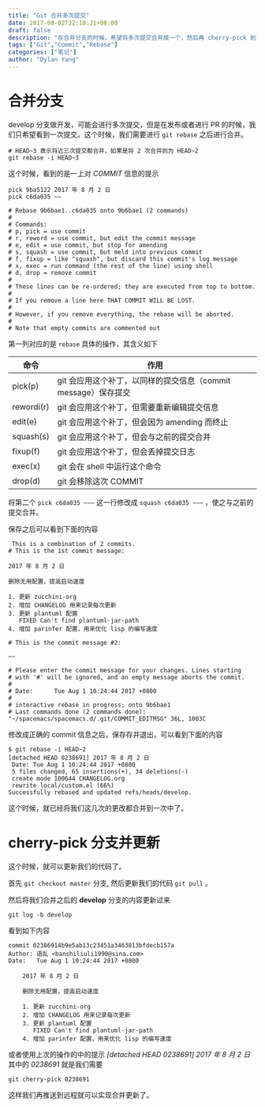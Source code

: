 ```yaml
---
title: "Git 合并多次提交"
date: 2017-08-02T22:10:21+08:00
draft: false
description: "在合并分支的时候，希望将多次提交合并成一个，然后再 cherry-pick 到主分支。"
tags: ["Git","Commit","Rebase"]
categories: ["笔记"]
author: "Dylan Yang"
---
```


# 合并分支

develop 分支做开发，可能会进行多次提交，但是在发布或者进行 PR 的时候，我们只希望看到一次提交。这个时候，我们需要进行 `git rebase` 之后进行合并。

``` shell
# HEAD~3 表示将近三次提交都合并，如果是将 2 次合并则为 HEAD~2
git rebase -i HEAD~3
```

这个时候，看到的是一上对 *COMMIT* 信息的提示

``` text
pick 9ba5122 2017 年 8 月 2 日
pick c6da035 ~~

# Rebase 9b6bae1..c6da035 onto 9b6bae1 (2 commands)
#
# Commands:
# p, pick = use commit
# r, reword = use commit, but edit the commit message
# e, edit = use commit, but stop for amending
# s, squash = use commit, but meld into previous commit
# f, fixup = like "squash", but discard this commit's log message
# x, exec = run command (the rest of the line) using shell
# d, drop = remove commit
#
# These lines can be re-ordered; they are executed from top to bottom.
#
# If you remove a line here THAT COMMIT WILL BE LOST.
#
# However, if you remove everything, the rebase will be aborted.
#
# Note that empty commits are commented out
```

第一列对应的是 `rebase` 具体的操作，其含义如下

| 命令          | 作用                                                           |
| ------------- | ------------------------------                                 |
| pick(p)       | git 会应用这个补丁，以同样的提交信息（commit message）保存提交 |
| rewordi(r)    | git 会应用这个补丁，但需要重新编辑提交信息                     |
| edit(e)       | git 会应用这个补丁，但会因为 amending 而终止                   |
| squash(s)     | git 会应用这个补丁，但会与之前的提交合并                       |
| fixup(f)      | git 会应用这个补丁，但会丢掉提交日志                           |
| exec(x)       | git 会在 shell 中运行这个命令                                  |
| drop(d)       | git 会移除这次 COMMIT                                          |

将第二个 `pick c6da035 ~~~` 这一行修改成 `squash c6da035 ~~~` ，使之与之前的提交合并。

保存之后可以看到下面的内容

``` text
 This is a combination of 2 commits.
# This is the 1st commit message:

2017 年 8 月 2 日

删除无用配置，提高启动速度

1. 更新 zucchini-org
2. 增加 CHANGELOG 用来记录每次更新
3. 更新 plantuml 配置
   FIXED Can't find plantuml-jar-path
4. 增加 parinfer 配置，用来优化 lisp 的编写速度

# This is the commit message #2:

~~

# Please enter the commit message for your changes. Lines starting
# with '#' will be ignored, and an empty message aborts the commit.
#
# Date:      Tue Aug 1 10:24:44 2017 +0800
#
# interactive rebase in progress; onto 9b6bae1
# Last commands done (2 commands done):
"~/spacemacs/spacemacs.d/.git/COMMIT_EDITMSG" 36L, 1003C

```

修改成正确的 commit 信息之后，保存存并退出，可以看到下面的内容

``` shell
$ git rebase -i HEAD~2
[detached HEAD 0238691] 2017 年 8 月 2 日
 Date: Tue Aug 1 10:24:44 2017 +0800
 5 files changed, 65 insertions(+), 34 deletions(-)
 create mode 100644 CHANGELOG.org
 rewrite local/custom.el (66%)
Successfully rebased and updated refs/heads/develop.
```

这个时候，就已经将我们这几次的更改都合并到一次中了。

# cherry-pick 分支并更新

这个时候，就可以更新我们的代码了。

首先 `git checkout master` 分支, 然后更新我们的代码 `git pull` 。

然后将我们合并之后的 **develop** 分支的内容更新过来

``` shell
git log -b develop
```

看到如下内容

``` text
commit 02386914b9e5ab13c23451a3463813bfdecb157a
Author: 语乱 <banshiliuli1990@sina.com>
Date:   Tue Aug 1 10:24:44 2017 +0800

    2017 年 8 月 2 日

    删除无用配置，提高启动速度

    1. 更新 zucchini-org
    2. 增加 CHANGELOG 用来记录每次更新
    3. 更新 plantuml 配置
       FIXED Can't find plantuml-jar-path
    4. 增加 parinfer 配置，用来优化 lisp 的编写速度
```

或者使用上次的操作的中的提示 _[detached HEAD 0238691] 2017 年 8 月 2 日_
其中的 *0238691* 就是我们需要

``` shell
git cherry-pick 0238691
```

这样我们再推送到远程就可以实现合并更新了。
